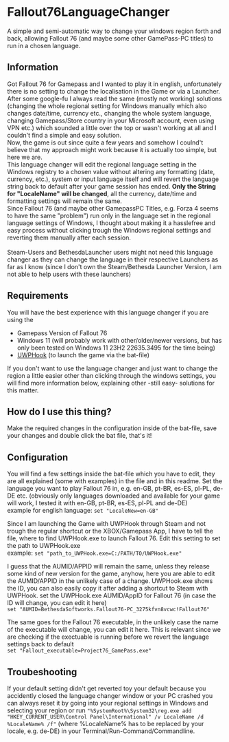 # Fallout76LanguageChanger
A simple and semi-automatic way to change your windows region forth and back, allowing Fallout 76 (and maybe some other GamePass-PC titles) to run in a chosen language.

## Information
Got Fallout 76 for Gamepass and I wanted to play it in english, unfortunately there is no setting to change the localisation in the Game or via a Launcher. After some google-fu I always read the same (mostly not working) solutions (changing the whole regional setting for Windows manually which also changes date/time, currency etc., changing the whole system language, changing Gamepass/Store country in your Microsoft account, even using VPN etc.) which sounded a little over the top or wasn't working at all and I couldn't find a simple and easy solution.<br>Now, the game is out since quite a few years and somehow I coulnd't believe that my approach might work because it is actually too simple, but here we are.<br>
This language changer will edit the regional language setting in the Windows registry to a chosen value without altering any formatting (date, currency, etc.), system or input language itself and will revert the language string back to default after your game session has ended. **Only the String for "LocaleName" will be changed**, all the currency, date/time and formatting settings will remain the same.<br>
Since Fallout 76 (and maybe other GamepassPC Titles, e.g. Forza 4 seems to have the same "problem") run only in the language set in the regional language settings of Windows, I thought about making it a hasslefree and easy process without clicking trough the Windows regional settings and reverting them manually after each session.<br><br>
Steam-Users and BethesdaLauncher users might not need this language changer as they can change the language in their respective Launchers as far as I know (since I don't own the Steam/Bethesda Launcher Version, I am not able to help users with these launchers)

## Requirements
You will have the best experience with this language changer if you are using the 
* Gamepass Version of Fallout 76
* Windows 11 (will probably work with other/older/newer versions, but has only been tested on Windows 11 23H2 22635.3495 for the time being)
* [UWPHook](https://github.com/BrianLima/UWPHook) (to launch the game via the bat-file)

If you don't want to use the language changer and just want to change the region a little easier other than clicking through the windows settings, you will find more information below, explaining other -still easy- solutions for this matter.

## How do I use this thing?
Make the required changes in the configuration inside of the bat-file, save your changes and double click the bat file, that's it!

## Configuration
You will find a few settings inside the bat-file which you have to edit, they are all explained (some with examples) in the file and in this readme.
Set the language you want to play Fallout 76 in, e.g. en-GB, pt-BR, es-ES, pl-PL, de-DE etc. (obviously only languages downloaded and available for your game will work, I tested it with en-GB, pt-BR, es-ES, pl-PL and de-DE)
<br>example for english language: `set "LocaleNew=en-GB"`

Since I am launching the Game with UWPHook through Steam and not trough the regular shortcut or the XBOX/Gamepass App, I have to tell the file, where to find UWPHook.exe to launch Fallout 76.
Edit this setting to set the path to UWPHook.exe<br>
example: `set "path_to_UWPHook.exe=C:/PATH/TO/UWPHook.exe"`

I guess that the AUMID/APPID will remain the same, unless they release some kind of new version for the game, anyhow, here you are able to edit the AUMID/APPID in the unlikely case of a change. UWPHook.exe shows the ID, you can also easily copy it after adding a shortcut to Steam with UWPHook.
set the UWPHook.exe AUMID/AppID for Fallout 76 (in case the ID will change, you can edit it here)<br>
`set "AUMID=BethesdaSoftworks.Fallout76-PC_3275kfvn8vcwc!Fallout76"`

The same goes for the Fallout 76 executable, in the unlikely case the name of the executable will change, you can edit it here.
This is relevant since we are checking if the exectuable is running before we revert the language settings back to default<br>
`set "Fallout_executable=Project76_GamePass.exe"`

## Troubeshooting
If your default setting didn't get reverted toy your default because you accidently closed the language changer window or your PC crashed you can always reset it by going into your regional settings in Windows and selecting your region or run
`"%SystemRoot%\System32\reg.exe add "HKEY_CURRENT_USER\Control Panel\International" /v LocaleName /d %LocaleName% /f"` (where %LocaleName% has to be replaced by your locale, e.g. de-DE) in your Terminal/Run-Command/Commandline.
